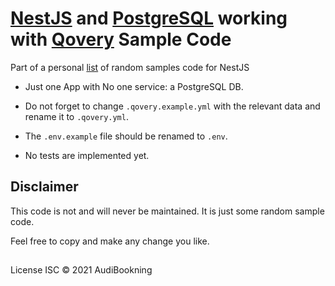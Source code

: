 # [NestJS](https://nestjs.com/) and [PostgreSQL](https://www.postgresql.org/) working with [Qovery](https://www.qovery.com/) Sample Code

Part of a personal [list](https://github.com/audiBookning/sample-nestjs-codes) of random samples code for NestJS

- Just one App with No one service: a PostgreSQL DB.

- Do not forget to change `.qovery.example.yml` with the relevant data and rename it to `.qovery.yml`.

- The `.env.example` file should be renamed to `.env`.

- No tests are implemented yet.

## Disclaimer

This code is not and will never be maintained. It is just some random sample code.

Feel free to copy and make any change you like.

##

License
ISC © 2021 AudiBookning
